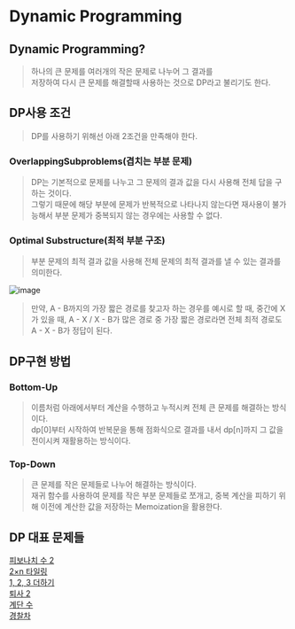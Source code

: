 # Dynamic Programming

## Dynamic Programming?
> 하나의 큰 문제를 여러개의 작은 문제로 나누어 그 결과를   
> 저장하여 다시 큰 문제를 해결할때 사용하는 것으로 DP라고 불리기도 한다.

## DP사용 조건
> DP를 사용하기 위해선 아래 2조건을 만족해야 한다.
### OverlappingSubproblems(겹치는 부분 문제)
> DP는 기본적으로 문제를 나누고 그 문제의 결과 값을 다시 사용해 전체 답을 구하는 것이다.  
> 그렇기 때문에 해당 부분에 문제가 반복적으로 나타나지 않는다면 재사용이 불가능해서 부분 문제가 중복되지 않는 경우에는 사용할 수 없다.

### Optimal Substructure(최적 부분 구조)
> 부분 문제의 최적 결과 값을 사용해 전체 문제의 최적 결과를 낼 수 있는 결과를 의미한다.  

![image](https://github.com/oheunchan07/TIL/assets/131967057/25734422-1d2c-49ba-972c-5af7529d61ae)
> 만약, A - B까지의 가장 짧은 경로를 찾고자 하는 경우를 예시로 할 때, 중간에 X가 있을 때, A - X / X - B가 많은 경로 중 가장 짧은 경로라면 전체 최적 경로도 A - X - B가 정답이 된다.

## DP구현 방법
### Bottom-Up 
> 이름처럼 아래에서부터 계산을 수행하고 누적시켜 전체 큰 문제를 해결하는 방식이다.  
> dp[0]부터 시작하여 반복문을 통해 점화식으로 결과를 내서 dp[n]까지 그 값을 전이시켜 재활용하는 방식이다.

### Top-Down
> 큰 문제를 작은 문제들로 나누어 해결하는 방식이다.  
> 재귀 함수를 사용하여 문제를 작은 부분 문제들로 쪼개고, 중복 계산을 피하기 위해 이전에 계산한 값을 저장하는 Memoization을 활용한다.

## DP 대표 문제들
[피보나치 수 2](https://www.acmicpc.net/problem/2748)  
[2×n 타일링](https://www.acmicpc.net/problem/11726)  
[1, 2, 3 더하기](https://www.acmicpc.net/problem/9095)  
[퇴사 2](https://www.acmicpc.net/problem/15486)  
[계단 수](https://www.acmicpc.net/problem/1562)  
[경찰차](https://www.acmicpc.net/problem/2618)  